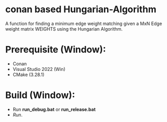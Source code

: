 # conan based Hungarian-Algorithm
A function for finding a minimum edge weight matching given a MxN Edge weight matrix WEIGHTS using the Hungarian Algorithm.

# Prerequisite (Window):
* Conan
* Visual Studio 2022 (Win)
* CMake (3.28.1)

# Build (Window):
* Run **run_debug.bat** or **run_release.bat**
* *Run*.

